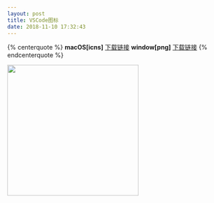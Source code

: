 ```yaml
---
layout: post
title: VSCode图标
date: 2018-11-10 17:32:43
---
```


{% centerquote %}
**macOS[icns]** [下载链接](http://public.woolson.cn/file/vscode.icns)
**window[png]** [下载链接](http://public.woolson.cn/font/vscode.png)
{% endcenterquote %}

<img src="http://public.woolson.cn/file/vscode.png" width="300" height="300" />